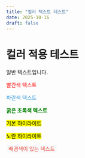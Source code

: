 ```yaml
---
title: "컬러 텍스트 테스트"
date: 2025-10-16
draft: false
---
```


# 컬러 적용 테스트

일반 텍스트입니다.

<span style="color: red;">빨간색 텍스트</span>

<span style="color: #3498db;">파란색 텍스트</span>

<span style="color: green; font-weight: bold;">굵은 초록색 텍스트</span>

<mark>기본 하이라이트</mark>

<mark style="background-color: yellow; color: black;">노란 하이라이트</mark>

<span style="color: #e74c3c; background-color: #f8f9fa; padding: 2px 6px; border-radius: 3px;">배경색이 있는 텍스트</span>

